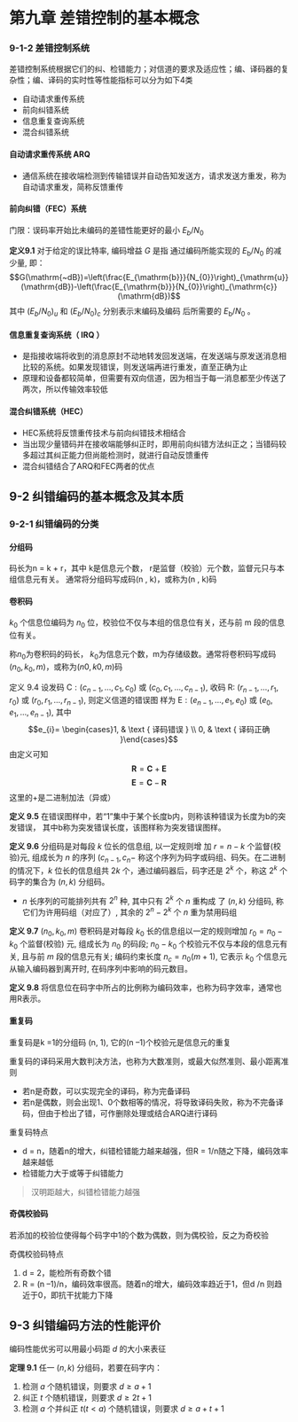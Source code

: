 <!-- ---
title: 第九章 - 差错控制编码
date: 2022-06-18T17:30:00+08:00
categories: ["信息论"]
layout: note
article: false
--- -->

# 第九章 差错控制的基本概念

### 9-1-2 差错控制系统

差错控制系统根据它们的纠、检错能力；对信道的要求及适应性；编、译码器的复杂性；编、译码的实时性等性能指标可以分为如下4类
- 自动请求重传系统
- 前向纠错系统
- 信息重复查询系统
- 混合纠错系统

#### 自动请求重传系统 ARQ

- 通信系统在接收端检测到传输错误并自动告知发送方，请求发送方重发，称为自动请求重发，简称反馈重传

#### 前向纠错（FEC）系统

门限：误码率开始比未编码的差错性能更好的最小 $E_b/N_0$

**定义9.1** 对于给定的误比特率, 编码增益 $G$ 是指 通过编码所能实现的 $E_{\mathrm{b}} / N_{0}$ 的减少量, 即：
$$G(\mathrm{~dB})=\left(\frac{E_{\mathrm{b}}}{N_{0}}\right)_{\mathrm{u}}(\mathrm{dB})-\left(\frac{E_{\mathrm{b}}}{N_{0}}\right)_{\mathrm{c}}(\mathrm{dB})$$
其中 $\left(E_{b} / N_{0}\right)_{u}$ 和 $\left(E_{b} / N_{0}\right)_{c}$ 分别表示末编码及编码 后所需要的 $E_{\mathrm{b}} / N_{0}$ 。

#### 信息重复查询系统（ IRQ ）
- 是指接收端将收到的消息原封不动地转发回发送端，在发送端与原发送消息相比较的系统。如果发现错误，则发送端再进行重发，直至正确为止
- 原理和设备都较简单，但需要有双向信道，因为相当于每一消息都至少传送了两次，所以传输效率较低
#### 混合纠错系统（HEC）
- HEC系统将反馈重传技术与前向纠错技术相结合
- 当出现少量错码并在接收端能够纠正时，即用前向纠错方法纠正之；当错码较多超过其纠正能力但尚能检测时，就进行自动反馈重传
- 混合纠错结合了ARQ和FEC两者的优点

## 9-2 纠错编码的基本概念及其本质

### 9-2-1 纠错编码的分类

#### 分组码

码长为n = k + r，其中 k是信息元个数， r是监督（校验）元个数，监督元只与本组信息元有关。 通常将分组码写成码(n , k)，或称为(n , k)码

#### 卷积码

$k_0$ 个信息位编码为 $n_0$ 位，校验位不仅与本组的信息位有关，还与前 m 段的信息位有关。

称$n_0$为卷积码的码长， $k_0$为信息元个数，m为存储级数。通常将卷积码写成码$(n_0, k_0 , m)$，或称为$(n0, k0 , m)$码

定义 $9.4$ 设发码 $\mathrm{C}:\left(c_{n-1}, \ldots, c_{1}, c_{0}\right)$ 或 $\left(c_{0}, c_{1}, \ldots, c_{n-1}\right)$, 收码 R: $\left(r_{n-1}, \ldots, r_{1}, r_{0}\right)$ 或 $\left(r_{0}, r_{1}, \ldots, r_{n-1}\right)$, 则定义信道的错误图 样为 $\mathrm{E}:\left(e_{n-1}, \ldots, e_{1}, e_{0}\right)$ 或 $\left(e_{0}, e_{1}, \ldots, e_{n-1}\right)$, 其中
$$e_{i}= \begin{cases}1, & \text { 译码错误 } \\ 0, & \text { 译码正确 }\end{cases}$$
由定义可知
$$\mathbf{R}=\mathbf{C}+\mathbf{E}$$
$$\mathbf{E}=\mathbf{C}-\mathbf{R}$$
这里的+是二进制加法（异或）

**定义 9.5** 在错误图样中，若“1”集中于某个长度b内，则称该种错误为长度为b的突发错误，
其中b称为突发错误长度，该图样称为突发错误图样。

**定义 9.6** 分组码是对每段 $k$ 位长的信息组, 以一定规则增 加 $r=n-k$ 个监督(校验)元, 组成长为 $n$ 的序列 $\left(c_{n-1}, c_{n}-\right.$ 称这个序列为码字或码组、码矢。在二进制的情况下，$k$ 位长的信息组共 $2 k$ 个，通过编码器后，码字还是 $2^{k}$ 个，称这 $2^{k}$ 个码字的集合为 $(n, k)$ 分组码。 

- $n$ 长序列的可能排列共有 $2^{n}$ 种, 其中只有 $2^{k}$ 个 $n$ 重构成 了 $(n, k)$ 分组码, 称它们为许用码组（对应了）, 其余的 $2^{n}-2^{k}$ 个 $n$ 重为禁用码组

**定义 9.7** $\left(n_{0}, k_{0}, m\right)$ 卷积码是对每段 $k_{0}$ 长的信息组以一定的规则增加 $r_{0}=n_{0}-k_{0}$ 个监督(校验) 元, 组成长为 $n_{0}$ 的码段; $n_{0}-k_{0}$ 个校验元不仅与本段的信息元有关, 且与前 $m$ 段的信息元有关; 编码约束长度 $n_{c}=n_{0}(m+1)$, 它表示 $k_{0}$ 个信息元从输入编码器到离开时, 在码序列中影响的码元数目。

**定义 9.8** 将信息位在码字中所占的比例称为编码效率，也称为码字效率，通常也用R表示。

#### 重复码

重复码是k =1的分组码 (n, 1), 它的(n –1)个校验元是信息元的重复

重复码的译码采用大数判决方法，也称为大数准则，或最大似然准则、最小距离准则

- 若n是奇数，可以实现完全的译码，称为完备译码
- 若n是偶数，则会出现1、0个数相等的情况，将导致译码失败，称为不完备译码，但由于检出了错，可作删除处理或结合ARQ进行译码

重复码特点
- d = n，随着n的增大，纠错检错能力越来越强，但R = 1/n随之下降，编码效率越来越低
- 检错能力大于或等于纠错能力

> 汉明距越大，纠错检错能力越强

#### 奇偶校验码

若添加的校验位使得每个码字中1的个数为偶数，则为偶校验，反之为奇校验

奇偶校验码特点
1. d = 2，能检所有奇数个错
2. R = (n –1)/n，编码效率很高。随着n的增大，编码效率趋近于1，但d /n 则趋近于0，即抗干扰能力下降

## 9-3 纠错编码方法的性能评价

编码性能优劣可以用最小码距 $d$ 的大小来表征

**定理 9.1** 任一 $(n, k)$ 分组码，若要在码字内：
1. 检测 $a$ 个随机错误，则要求 $d \geq a+1$
2. 纠正 $t$ 个随机错误，则要求 $d \geq 2t+1$
3. 检测 $a$ 个并纠正 $t (t < a)$ 个随机错误，则要求 $d \geq a+t+1$

